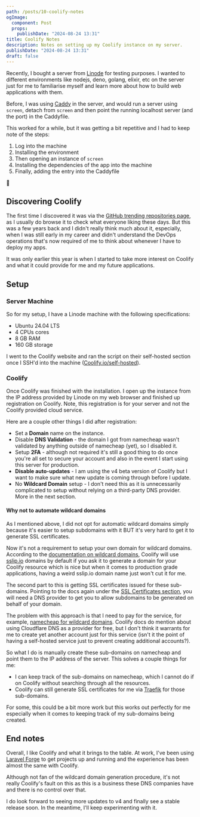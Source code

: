 ```yaml
---
path: /posts/10-coolify-notes
ogImage:
  component: Post
  props:
    publishDate: "2024-08-24 13:31"
title: Coolify Notes
description: Notes on setting up my Coolify instance on my server.
publishDate: "2024-08-24 13:31"
draft: false
---
```


Recently, I bought a server from [Linode][5] for testing purposes. I wanted to different
environments like nodejs, deno, golang, elixir, etc on the server just for me to familiarise myself
and learn more about how to build web applications with them.

Before, I was using [Caddy][6] in the server, and would run a server using `screen`, detach from
`screen` and then point the running localhost server (and the port) in the Caddyfile.

This worked for a while, but it was getting a bit repetitive and I had to keep note of the steps:

1. Log into the machine
2. Installing the environment
3. Then opening an instance of `screen`
4. Installing the dependencies of the app into the machine
5. Finally, adding the entry into the Caddyfile

😬

## Discovering Coolify

The first time I discovered it was via the [GitHub trending repositories page][10], as I usually do
browse it to check what everyone liking these days. But this was a few years back and I didn't
really think much about it, especially, when I was still early in my career and didn't understand
the DevOps operations that's now required of me to think about whenever I have to deploy my apps.

It was only earlier this year is when I started to take more interest on Coolify and what it could
provide for me and my future applications.

## Setup

### Server Machine

So for my setup, I have a Linode machine with the following specifications:

- Ubuntu 24.04 LTS
- 4 CPUs cores
- 8 GB RAM
- 160 GB storage

I went to the Coolify website and ran the script on their self-hosted section once I SSH'd into the
machine ([Coolify.io/self-hosted][1]).

### Coolify

Once Coolify was finished with the installation. I open up the instance from the IP address provided
by Linode on my web browser and finished up registration on Coolify. Note, this registration is for
your server and not the Coolify provided cloud service.

Here are a couple other things I did after registration:

- Set a **Domain** name on the instance.
- Disable **DNS Validation** - the domain I got from namecheap wasn't validated by anything outside
  of namecheap (yet), so I disabled it.
- Setup **2FA** - although not required it's still a good thing to do once you're all set to secure
  your account and also in the event I start using this server for production.
- **Disable auto-updates** - I am using the v4 beta version of Coolify but I want to make sure what
  new update is coming through before I update.
- No **Wildcard Domain** setup - I don't need this as it is unnecessarily complicated to setup
  without relying on a third-party DNS provider. More in the next section.

#### Why not to automate wildcard domains

As I mentioned above, I did not opt for automatic wildcard domains simply because it's easier to
setup subdomains with it BUT it's very hard to get it to generate SSL certificates.

Now it's not a requirement to setup your own domain for wildcard domains. According to the
[documentation on wildcard domains][2], Coolify will use [sslip.io][8] domains by default if you ask
it to generate a domain for your Coolify resource which is nice but when it comes to production
grade applications, having a weird sslip.io domain name just won't cut it for me.

The second part to this is getting SSL certificates issued for these sub-domains. Pointing to the
docs again under the [SSL Certificates section][3], you will need a DNS provider to get you to allow
subdomains to be generated on behalf of your domain.

The problem with this approach is that I need to pay for the service, for example,
[namecheap for wildcard domains][4]. Coolify docs do mention about using Cloudflare DNS as a
provider for free, but I don't think it warrants for me to create yet another account just for this
service (isn't it the point of having a self-hosted service just to prevent creating additional
accounts?).

So what I do is manually create these sub-domains on namecheap and point them to the IP address of
the server. This solves a couple things for me:

- I can keep track of the sub-domains on namecheap, which I cannot do if on Coolify without
  searching through all the resources.
- Coolify can still generate SSL certificates for me via [Traefik][7] for those sub-domains.

For some, this could be a bit more work but this works out perfectly for me especially when it comes
to keeping track of my sub-domains being created.

## End notes

Overall, I like Coolify and what it brings to the table. At work, I've been using [Laravel Forge][9]
to get projects up and running and the experience has been almost the same with Coolify.

Although not fan of the wildcard domain generation procedure, it's not really Coolify's fault on
this as this is a business these DNS companies have and there is no control over that.

I do look forward to seeing more updates to v4 and finally see a stable release soon. In the
meantime, I'll keep experimenting with it.

[1]: https://coolify.io/self-hosted
[2]: https://coolify.io/docs/knowledge-base/server/introduction#wildcard-domain
[3]: https://coolify.io/docs/knowledge-base/traefik/wildcard-certificates
[4]: https://www.namecheap.com/security/ssl-certificates/wildcard/
[5]: https://linode.com
[6]: https://caddyserver.com
[7]: https://doc.traefik.io/traefik/
[8]: https://sslip.io
[9]: https://forge.laravel.com
[10]: https://github.com/trending/php?since=daily
